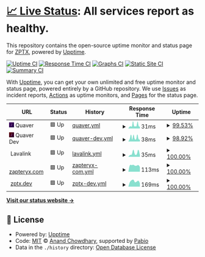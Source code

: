 # [📈 Live Status](https://status.zptx.dev): <!--live status--> **All services report as healthy.**

This repository contains the open-source uptime monitor and status page for [ZPTX](https://zptx.dev/), powered by [Upptime](https://github.com/upptime/upptime).

[![Uptime CI](https://github.com/ZPTXDev/status/workflows/Uptime%20CI/badge.svg)](https://github.com/ZPTXDev/status/actions?query=workflow%3A%22Uptime+CI%22)
[![Response Time CI](https://github.com/ZPTXDev/status/workflows/Response%20Time%20CI/badge.svg)](https://github.com/ZPTXDev/status/actions?query=workflow%3A%22Response+Time+CI%22)
[![Graphs CI](https://github.com/ZPTXDev/status/workflows/Graphs%20CI/badge.svg)](https://github.com/ZPTXDev/status/actions?query=workflow%3A%22Graphs+CI%22)
[![Static Site CI](https://github.com/ZPTXDev/status/workflows/Static%20Site%20CI/badge.svg)](https://github.com/ZPTXDev/status/actions?query=workflow%3A%22Static+Site+CI%22)
[![Summary CI](https://github.com/ZPTXDev/status/workflows/Summary%20CI/badge.svg)](https://github.com/ZPTXDev/status/actions?query=workflow%3A%22Summary+CI%22)

With [Upptime](https://upptime.js.org), you can get your own unlimited and free uptime monitor and status page, powered entirely by a GitHub repository. We use [Issues](https://github.com/ZPTXDev/status/issues) as incident reports, [Actions](https://github.com/ZPTXDev/status/actions) as uptime monitors, and [Pages](https://status.zptx.dev) for the status page.

<!--start: status pages-->
<!-- This summary is generated by Upptime (https://github.com/upptime/upptime) -->
<!-- Do not edit this manually, your changes will be overwritten -->
<!-- prettier-ignore -->
| URL | Status | History | Response Time | Uptime |
| --- | ------ | ------- | ------------- | ------ |
| <img alt="" src="https://raw.githubusercontent.com/ZPTXDev/status/master/assets/quaver.png" height="13"> Quaver | 🟩 Up | [quaver.yml](https://github.com/ZPTXDev/status/commits/HEAD/history/quaver.yml) | <details><summary><img alt="Response time graph" src="./graphs/quaver/response-time-week.png" height="20"> 31ms</summary><br><a href="https://status.zptx.dev/history/quaver"><img alt="Response time 104" src="https://img.shields.io/endpoint?url=https%3A%2F%2Fraw.githubusercontent.com%2FZPTXDev%2Fstatus%2FHEAD%2Fapi%2Fquaver%2Fresponse-time.json"></a><br><a href="https://status.zptx.dev/history/quaver"><img alt="24-hour response time 20" src="https://img.shields.io/endpoint?url=https%3A%2F%2Fraw.githubusercontent.com%2FZPTXDev%2Fstatus%2FHEAD%2Fapi%2Fquaver%2Fresponse-time-day.json"></a><br><a href="https://status.zptx.dev/history/quaver"><img alt="7-day response time 31" src="https://img.shields.io/endpoint?url=https%3A%2F%2Fraw.githubusercontent.com%2FZPTXDev%2Fstatus%2FHEAD%2Fapi%2Fquaver%2Fresponse-time-week.json"></a><br><a href="https://status.zptx.dev/history/quaver"><img alt="30-day response time 84" src="https://img.shields.io/endpoint?url=https%3A%2F%2Fraw.githubusercontent.com%2FZPTXDev%2Fstatus%2FHEAD%2Fapi%2Fquaver%2Fresponse-time-month.json"></a><br><a href="https://status.zptx.dev/history/quaver"><img alt="1-year response time 104" src="https://img.shields.io/endpoint?url=https%3A%2F%2Fraw.githubusercontent.com%2FZPTXDev%2Fstatus%2FHEAD%2Fapi%2Fquaver%2Fresponse-time-year.json"></a></details> | <details><summary><a href="https://status.zptx.dev/history/quaver">99.53%</a></summary><a href="https://status.zptx.dev/history/quaver"><img alt="All-time uptime 99.64%" src="https://img.shields.io/endpoint?url=https%3A%2F%2Fraw.githubusercontent.com%2FZPTXDev%2Fstatus%2FHEAD%2Fapi%2Fquaver%2Fuptime.json"></a><br><a href="https://status.zptx.dev/history/quaver"><img alt="24-hour uptime 100.00%" src="https://img.shields.io/endpoint?url=https%3A%2F%2Fraw.githubusercontent.com%2FZPTXDev%2Fstatus%2FHEAD%2Fapi%2Fquaver%2Fuptime-day.json"></a><br><a href="https://status.zptx.dev/history/quaver"><img alt="7-day uptime 99.53%" src="https://img.shields.io/endpoint?url=https%3A%2F%2Fraw.githubusercontent.com%2FZPTXDev%2Fstatus%2FHEAD%2Fapi%2Fquaver%2Fuptime-week.json"></a><br><a href="https://status.zptx.dev/history/quaver"><img alt="30-day uptime 99.31%" src="https://img.shields.io/endpoint?url=https%3A%2F%2Fraw.githubusercontent.com%2FZPTXDev%2Fstatus%2FHEAD%2Fapi%2Fquaver%2Fuptime-month.json"></a><br><a href="https://status.zptx.dev/history/quaver"><img alt="1-year uptime 99.64%" src="https://img.shields.io/endpoint?url=https%3A%2F%2Fraw.githubusercontent.com%2FZPTXDev%2Fstatus%2FHEAD%2Fapi%2Fquaver%2Fuptime-year.json"></a></details>
| <img alt="" src="https://raw.githubusercontent.com/ZPTXDev/status/master/assets/quaver-dev.png" height="13"> Quaver Dev | 🟩 Up | [quaver-dev.yml](https://github.com/ZPTXDev/status/commits/HEAD/history/quaver-dev.yml) | <details><summary><img alt="Response time graph" src="./graphs/quaver-dev/response-time-week.png" height="20"> 38ms</summary><br><a href="https://status.zptx.dev/history/quaver-dev"><img alt="Response time 108" src="https://img.shields.io/endpoint?url=https%3A%2F%2Fraw.githubusercontent.com%2FZPTXDev%2Fstatus%2FHEAD%2Fapi%2Fquaver-dev%2Fresponse-time.json"></a><br><a href="https://status.zptx.dev/history/quaver-dev"><img alt="24-hour response time 21" src="https://img.shields.io/endpoint?url=https%3A%2F%2Fraw.githubusercontent.com%2FZPTXDev%2Fstatus%2FHEAD%2Fapi%2Fquaver-dev%2Fresponse-time-day.json"></a><br><a href="https://status.zptx.dev/history/quaver-dev"><img alt="7-day response time 38" src="https://img.shields.io/endpoint?url=https%3A%2F%2Fraw.githubusercontent.com%2FZPTXDev%2Fstatus%2FHEAD%2Fapi%2Fquaver-dev%2Fresponse-time-week.json"></a><br><a href="https://status.zptx.dev/history/quaver-dev"><img alt="30-day response time 92" src="https://img.shields.io/endpoint?url=https%3A%2F%2Fraw.githubusercontent.com%2FZPTXDev%2Fstatus%2FHEAD%2Fapi%2Fquaver-dev%2Fresponse-time-month.json"></a><br><a href="https://status.zptx.dev/history/quaver-dev"><img alt="1-year response time 108" src="https://img.shields.io/endpoint?url=https%3A%2F%2Fraw.githubusercontent.com%2FZPTXDev%2Fstatus%2FHEAD%2Fapi%2Fquaver-dev%2Fresponse-time-year.json"></a></details> | <details><summary><a href="https://status.zptx.dev/history/quaver-dev">98.92%</a></summary><a href="https://status.zptx.dev/history/quaver-dev"><img alt="All-time uptime 99.56%" src="https://img.shields.io/endpoint?url=https%3A%2F%2Fraw.githubusercontent.com%2FZPTXDev%2Fstatus%2FHEAD%2Fapi%2Fquaver-dev%2Fuptime.json"></a><br><a href="https://status.zptx.dev/history/quaver-dev"><img alt="24-hour uptime 100.00%" src="https://img.shields.io/endpoint?url=https%3A%2F%2Fraw.githubusercontent.com%2FZPTXDev%2Fstatus%2FHEAD%2Fapi%2Fquaver-dev%2Fuptime-day.json"></a><br><a href="https://status.zptx.dev/history/quaver-dev"><img alt="7-day uptime 98.92%" src="https://img.shields.io/endpoint?url=https%3A%2F%2Fraw.githubusercontent.com%2FZPTXDev%2Fstatus%2FHEAD%2Fapi%2Fquaver-dev%2Fuptime-week.json"></a><br><a href="https://status.zptx.dev/history/quaver-dev"><img alt="30-day uptime 99.17%" src="https://img.shields.io/endpoint?url=https%3A%2F%2Fraw.githubusercontent.com%2FZPTXDev%2Fstatus%2FHEAD%2Fapi%2Fquaver-dev%2Fuptime-month.json"></a><br><a href="https://status.zptx.dev/history/quaver-dev"><img alt="1-year uptime 99.56%" src="https://img.shields.io/endpoint?url=https%3A%2F%2Fraw.githubusercontent.com%2FZPTXDev%2Fstatus%2FHEAD%2Fapi%2Fquaver-dev%2Fuptime-year.json"></a></details>
| <img alt="" src="https://raw.githubusercontent.com/lavalink-devs/Lavalink/master/branding/lavalink.svg" height="13"> Lavalink | 🟩 Up | [lavalink.yml](https://github.com/ZPTXDev/status/commits/HEAD/history/lavalink.yml) | <details><summary><img alt="Response time graph" src="./graphs/lavalink/response-time-week.png" height="20"> 35ms</summary><br><a href="https://status.zptx.dev/history/lavalink"><img alt="Response time 100" src="https://img.shields.io/endpoint?url=https%3A%2F%2Fraw.githubusercontent.com%2FZPTXDev%2Fstatus%2FHEAD%2Fapi%2Flavalink%2Fresponse-time.json"></a><br><a href="https://status.zptx.dev/history/lavalink"><img alt="24-hour response time 18" src="https://img.shields.io/endpoint?url=https%3A%2F%2Fraw.githubusercontent.com%2FZPTXDev%2Fstatus%2FHEAD%2Fapi%2Flavalink%2Fresponse-time-day.json"></a><br><a href="https://status.zptx.dev/history/lavalink"><img alt="7-day response time 35" src="https://img.shields.io/endpoint?url=https%3A%2F%2Fraw.githubusercontent.com%2FZPTXDev%2Fstatus%2FHEAD%2Fapi%2Flavalink%2Fresponse-time-week.json"></a><br><a href="https://status.zptx.dev/history/lavalink"><img alt="30-day response time 79" src="https://img.shields.io/endpoint?url=https%3A%2F%2Fraw.githubusercontent.com%2FZPTXDev%2Fstatus%2FHEAD%2Fapi%2Flavalink%2Fresponse-time-month.json"></a><br><a href="https://status.zptx.dev/history/lavalink"><img alt="1-year response time 100" src="https://img.shields.io/endpoint?url=https%3A%2F%2Fraw.githubusercontent.com%2FZPTXDev%2Fstatus%2FHEAD%2Fapi%2Flavalink%2Fresponse-time-year.json"></a></details> | <details><summary><a href="https://status.zptx.dev/history/lavalink">100.00%</a></summary><a href="https://status.zptx.dev/history/lavalink"><img alt="All-time uptime 99.82%" src="https://img.shields.io/endpoint?url=https%3A%2F%2Fraw.githubusercontent.com%2FZPTXDev%2Fstatus%2FHEAD%2Fapi%2Flavalink%2Fuptime.json"></a><br><a href="https://status.zptx.dev/history/lavalink"><img alt="24-hour uptime 100.00%" src="https://img.shields.io/endpoint?url=https%3A%2F%2Fraw.githubusercontent.com%2FZPTXDev%2Fstatus%2FHEAD%2Fapi%2Flavalink%2Fuptime-day.json"></a><br><a href="https://status.zptx.dev/history/lavalink"><img alt="7-day uptime 100.00%" src="https://img.shields.io/endpoint?url=https%3A%2F%2Fraw.githubusercontent.com%2FZPTXDev%2Fstatus%2FHEAD%2Fapi%2Flavalink%2Fuptime-week.json"></a><br><a href="https://status.zptx.dev/history/lavalink"><img alt="30-day uptime 99.66%" src="https://img.shields.io/endpoint?url=https%3A%2F%2Fraw.githubusercontent.com%2FZPTXDev%2Fstatus%2FHEAD%2Fapi%2Flavalink%2Fuptime-month.json"></a><br><a href="https://status.zptx.dev/history/lavalink"><img alt="1-year uptime 99.82%" src="https://img.shields.io/endpoint?url=https%3A%2F%2Fraw.githubusercontent.com%2FZPTXDev%2Fstatus%2FHEAD%2Fapi%2Flavalink%2Fuptime-year.json"></a></details>
| <img alt="" src="https://icons.duckduckgo.com/ip3/zapteryx.com.ico" height="13"> [zapteryx.com](https://zapteryx.com) | 🟩 Up | [zapteryx-com.yml](https://github.com/ZPTXDev/status/commits/HEAD/history/zapteryx-com.yml) | <details><summary><img alt="Response time graph" src="./graphs/zapteryx-com/response-time-week.png" height="20"> 113ms</summary><br><a href="https://status.zptx.dev/history/zapteryx-com"><img alt="Response time 143" src="https://img.shields.io/endpoint?url=https%3A%2F%2Fraw.githubusercontent.com%2FZPTXDev%2Fstatus%2FHEAD%2Fapi%2Fzapteryx-com%2Fresponse-time.json"></a><br><a href="https://status.zptx.dev/history/zapteryx-com"><img alt="24-hour response time 86" src="https://img.shields.io/endpoint?url=https%3A%2F%2Fraw.githubusercontent.com%2FZPTXDev%2Fstatus%2FHEAD%2Fapi%2Fzapteryx-com%2Fresponse-time-day.json"></a><br><a href="https://status.zptx.dev/history/zapteryx-com"><img alt="7-day response time 113" src="https://img.shields.io/endpoint?url=https%3A%2F%2Fraw.githubusercontent.com%2FZPTXDev%2Fstatus%2FHEAD%2Fapi%2Fzapteryx-com%2Fresponse-time-week.json"></a><br><a href="https://status.zptx.dev/history/zapteryx-com"><img alt="30-day response time 140" src="https://img.shields.io/endpoint?url=https%3A%2F%2Fraw.githubusercontent.com%2FZPTXDev%2Fstatus%2FHEAD%2Fapi%2Fzapteryx-com%2Fresponse-time-month.json"></a><br><a href="https://status.zptx.dev/history/zapteryx-com"><img alt="1-year response time 143" src="https://img.shields.io/endpoint?url=https%3A%2F%2Fraw.githubusercontent.com%2FZPTXDev%2Fstatus%2FHEAD%2Fapi%2Fzapteryx-com%2Fresponse-time-year.json"></a></details> | <details><summary><a href="https://status.zptx.dev/history/zapteryx-com">100.00%</a></summary><a href="https://status.zptx.dev/history/zapteryx-com"><img alt="All-time uptime 100.00%" src="https://img.shields.io/endpoint?url=https%3A%2F%2Fraw.githubusercontent.com%2FZPTXDev%2Fstatus%2FHEAD%2Fapi%2Fzapteryx-com%2Fuptime.json"></a><br><a href="https://status.zptx.dev/history/zapteryx-com"><img alt="24-hour uptime 100.00%" src="https://img.shields.io/endpoint?url=https%3A%2F%2Fraw.githubusercontent.com%2FZPTXDev%2Fstatus%2FHEAD%2Fapi%2Fzapteryx-com%2Fuptime-day.json"></a><br><a href="https://status.zptx.dev/history/zapteryx-com"><img alt="7-day uptime 100.00%" src="https://img.shields.io/endpoint?url=https%3A%2F%2Fraw.githubusercontent.com%2FZPTXDev%2Fstatus%2FHEAD%2Fapi%2Fzapteryx-com%2Fuptime-week.json"></a><br><a href="https://status.zptx.dev/history/zapteryx-com"><img alt="30-day uptime 100.00%" src="https://img.shields.io/endpoint?url=https%3A%2F%2Fraw.githubusercontent.com%2FZPTXDev%2Fstatus%2FHEAD%2Fapi%2Fzapteryx-com%2Fuptime-month.json"></a><br><a href="https://status.zptx.dev/history/zapteryx-com"><img alt="1-year uptime 100.00%" src="https://img.shields.io/endpoint?url=https%3A%2F%2Fraw.githubusercontent.com%2FZPTXDev%2Fstatus%2FHEAD%2Fapi%2Fzapteryx-com%2Fuptime-year.json"></a></details>
| <img alt="" src="https://icons.duckduckgo.com/ip3/zptx.dev.ico" height="13"> [zptx.dev](https://zptx.dev) | 🟩 Up | [zptx-dev.yml](https://github.com/ZPTXDev/status/commits/HEAD/history/zptx-dev.yml) | <details><summary><img alt="Response time graph" src="./graphs/zptx-dev/response-time-week.png" height="20"> 169ms</summary><br><a href="https://status.zptx.dev/history/zptx-dev"><img alt="Response time 180" src="https://img.shields.io/endpoint?url=https%3A%2F%2Fraw.githubusercontent.com%2FZPTXDev%2Fstatus%2FHEAD%2Fapi%2Fzptx-dev%2Fresponse-time.json"></a><br><a href="https://status.zptx.dev/history/zptx-dev"><img alt="24-hour response time 110" src="https://img.shields.io/endpoint?url=https%3A%2F%2Fraw.githubusercontent.com%2FZPTXDev%2Fstatus%2FHEAD%2Fapi%2Fzptx-dev%2Fresponse-time-day.json"></a><br><a href="https://status.zptx.dev/history/zptx-dev"><img alt="7-day response time 169" src="https://img.shields.io/endpoint?url=https%3A%2F%2Fraw.githubusercontent.com%2FZPTXDev%2Fstatus%2FHEAD%2Fapi%2Fzptx-dev%2Fresponse-time-week.json"></a><br><a href="https://status.zptx.dev/history/zptx-dev"><img alt="30-day response time 174" src="https://img.shields.io/endpoint?url=https%3A%2F%2Fraw.githubusercontent.com%2FZPTXDev%2Fstatus%2FHEAD%2Fapi%2Fzptx-dev%2Fresponse-time-month.json"></a><br><a href="https://status.zptx.dev/history/zptx-dev"><img alt="1-year response time 180" src="https://img.shields.io/endpoint?url=https%3A%2F%2Fraw.githubusercontent.com%2FZPTXDev%2Fstatus%2FHEAD%2Fapi%2Fzptx-dev%2Fresponse-time-year.json"></a></details> | <details><summary><a href="https://status.zptx.dev/history/zptx-dev">100.00%</a></summary><a href="https://status.zptx.dev/history/zptx-dev"><img alt="All-time uptime 100.00%" src="https://img.shields.io/endpoint?url=https%3A%2F%2Fraw.githubusercontent.com%2FZPTXDev%2Fstatus%2FHEAD%2Fapi%2Fzptx-dev%2Fuptime.json"></a><br><a href="https://status.zptx.dev/history/zptx-dev"><img alt="24-hour uptime 100.00%" src="https://img.shields.io/endpoint?url=https%3A%2F%2Fraw.githubusercontent.com%2FZPTXDev%2Fstatus%2FHEAD%2Fapi%2Fzptx-dev%2Fuptime-day.json"></a><br><a href="https://status.zptx.dev/history/zptx-dev"><img alt="7-day uptime 100.00%" src="https://img.shields.io/endpoint?url=https%3A%2F%2Fraw.githubusercontent.com%2FZPTXDev%2Fstatus%2FHEAD%2Fapi%2Fzptx-dev%2Fuptime-week.json"></a><br><a href="https://status.zptx.dev/history/zptx-dev"><img alt="30-day uptime 100.00%" src="https://img.shields.io/endpoint?url=https%3A%2F%2Fraw.githubusercontent.com%2FZPTXDev%2Fstatus%2FHEAD%2Fapi%2Fzptx-dev%2Fuptime-month.json"></a><br><a href="https://status.zptx.dev/history/zptx-dev"><img alt="1-year uptime 100.00%" src="https://img.shields.io/endpoint?url=https%3A%2F%2Fraw.githubusercontent.com%2FZPTXDev%2Fstatus%2FHEAD%2Fapi%2Fzptx-dev%2Fuptime-year.json"></a></details>

<!--end: status pages-->

[**Visit our status website →**](https://status.zptx.dev)

## 📄 License

- Powered by: [Upptime](https://github.com/upptime/upptime)
- Code: [MIT](./LICENSE) © [Anand Chowdhary](https://anandchowdhary.com), supported by [Pabio](https://pabio.com)
- Data in the `./history` directory: [Open Database License](https://opendatacommons.org/licenses/odbl/1-0/)
